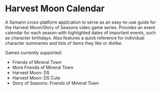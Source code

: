 # Harvest Moon Calendar

A Xamarin cross-platform application to serve as an easy-to-use guide for the Harvest Moon/Story of Seasons video game series. Provides an event calendar for each season with highlighted dates of important events, such as character birthdays. Also features a quick reference for individual character summaries and lists of items they like or dislike.

Games currently supported:
- Friends of Mineral Town
- More Friends of Mineral Town
- Harvest Moon: DS
- Harvest Moon: DS Cute
- Story of Seasons: Friends of Mineral Town
